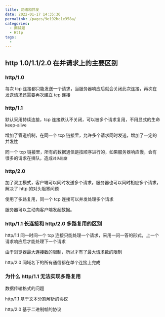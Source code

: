 ```yaml
---
title: 网络和并发
date: 2022-01-17 14:35:36
permalink: /pages/9e192bc1e358a/
categories:
  - 面试题
  - Http
tags:
  -
---
```


## http 1.0/1.1/2.0 在并请求上的主要区别

### http/1.0

每次 tcp 连接都只能发送一个请求，当服务器响应后就会关闭此次连接，再次在发送请求还需要再次建立 tcp 连接

### http/1.1

默认采用持续连接，tcp 连接默认不关闭，可以被多个请求复用，不用显式的生命 keep-alive

增加了管道机制，在同一个 tcp 链接里，允许多个请求同时发送，增加了一定的并发性

同一个 tcp 链接里，所有的数据通信是按顺序进行的，如果服务器响应慢，会有很多的请求在排队，造成`对头阻塞`

### http/2.0

加了双工模式，客户端可以同时发送多个请求，服务器也可以同时相应多个请求，解决了 http 的对头阻塞问题

使用了多路复用，同一个 tcp 连接可以并发处理多个请求

服务器可以主动向客户端发起数据。

### http/1.1 长连接和 http/2.0 多路复用的区别

http/1.1 同一时间一个 tcp 连接只能处理一个请求，采用一问一答的形式，上一个请求响应后才能处理下一个请求

由于浏览器最大连接数的限制，所以才有了最大请求数的限制

http/2.0 同域名下的所有通信都在单个连接上完成

### 为什么 http/1.1 无法实现多路复用

数据传输格式的问题

http/1.1 基于文本分割解析的协议

http/2.0 基于二进制帧的协议

